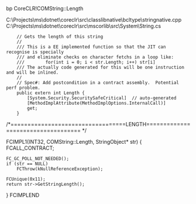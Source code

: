 bp CoreCLR!COMString::Length

C:\Projects\ms\dotnet\coreclr\src\classlibnative\bcltype\stringnative.cpp
C:\Projects\ms\dotnet\coreclr\src\mscorlib\src\System\String.cs

        // Gets the length of this string
        //
        /// This is a EE implemented function so that the JIT can recognise is specially
        /// and eliminate checks on character fetchs in a loop like:
        ///        for(int i = 0; i < str.Length; i++) str[i]
        /// The actually code generated for this will be one instruction and will be inlined.
        //
        // Spec#: Add postcondition in a contract assembly.  Potential perf problem.
        public extern int Length {
            [System.Security.SecuritySafeCritical]  // auto-generated
            [MethodImplAttribute(MethodImplOptions.InternalCall)]
            get;
        }


/*==================================LENGTH=================================== */

FCIMPL1(INT32, COMString::Length, StringObject* str) {
    FCALL_CONTRACT;

    FC_GC_POLL_NOT_NEEDED();
    if (str == NULL)
        FCThrow(kNullReferenceException);

    FCUnique(0x11);
    return str->GetStringLength();
}
FCIMPLEND
